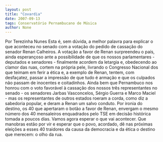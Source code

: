 ```yaml
---
layout: post
title: "Covardia"
date: 2007-09-13
tags: Conservatório Pernambucano de Música
author: None
---
```

Por Terezinha Nunes
Esta &eacute;, sem d&uacute;vida, a melhor palavra para explicar o que aconteceu no senado com a vota&ccedil;&atilde;o do pedido de cassa&ccedil;&atilde;o do senador Renan Calheiros. A vota&ccedil;&atilde;o a favor de Renan surpreendeu o pa&iacute;s, ainda esperan&ccedil;oso ante a possibilidade de que os nossos parlamentares - deputados e senadores - finalmente acordem da letargia e, obedecendo ao clamor das ruas, cortem na pr&oacute;pria pele, livrando o Congresso Nacional dos que teimam em ferir a &eacute;tica e, a exemplo de Renan, tentem, com desfa&ccedil;atez, passar a impress&atilde;o de que tudo &eacute; arma&ccedil;&atilde;o e que os culpados n&atilde;o passam de inocentes e coitadinhos.
Ainda bem que Pernambuco nos honrou com o voto favor&aacute;vel &agrave; cassa&ccedil;&atilde;o dos nossos tr&ecirc;s representantes no senado - os senadores Jarbas Vasconcelos, S&eacute;rgio Guerra e Marco Maciel - mas os representantes de outros estados roeram a corda, como diz a sabedoria popular, e deram a Renan um salvo conduto.
Por ironia do destino, os 40 que apertaram o bot&atilde;o a favor de Renan, envergam o mesmo n&uacute;mero dos 40 mensaleiros enquadrados pelo TSE em decis&atilde;o hist&oacute;rica tomada a poucos dias. Vamos agora esperar o que vai acontecer. 
Que manobras est&atilde;o por vir e esperar que o povo, acordado, d&ecirc; nas pr&oacute;ximas elei&ccedil;&otilde;es a esses 40 traidores da causa da democracia e da &eacute;tica o destino que merecem: o olho da rua. 